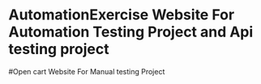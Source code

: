 # AutomationExercise Website For Automation Testing Project and Api testing project 
#Open cart Website For Manual testing Project 
